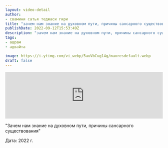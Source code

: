 ```yaml
---
layout: video-detail
author:
- свамини сатья теджаси гири
title: "зачем нам знание на духовном пути, причины сансарного существования"
publishDate: 2022-09-12T15:53:49Z
description: "зачем нам знание на духовном пути, причины сансарного существования. "
tags: 
- ашрам
- адвайта

image: https://i.ytimg.com/vi_webp/5auVbCug14g/maxresdefault.webp
draft: false
---
```


<iframe width="100%" src="https://www.youtube.com/embed/5auVbCug14g" frameborder="0" allowfullscreen=""></iframe> 

 "Зачем нам знание на духовном пути, причины сансарного существования"

 Дата: 2022 г.

  

 